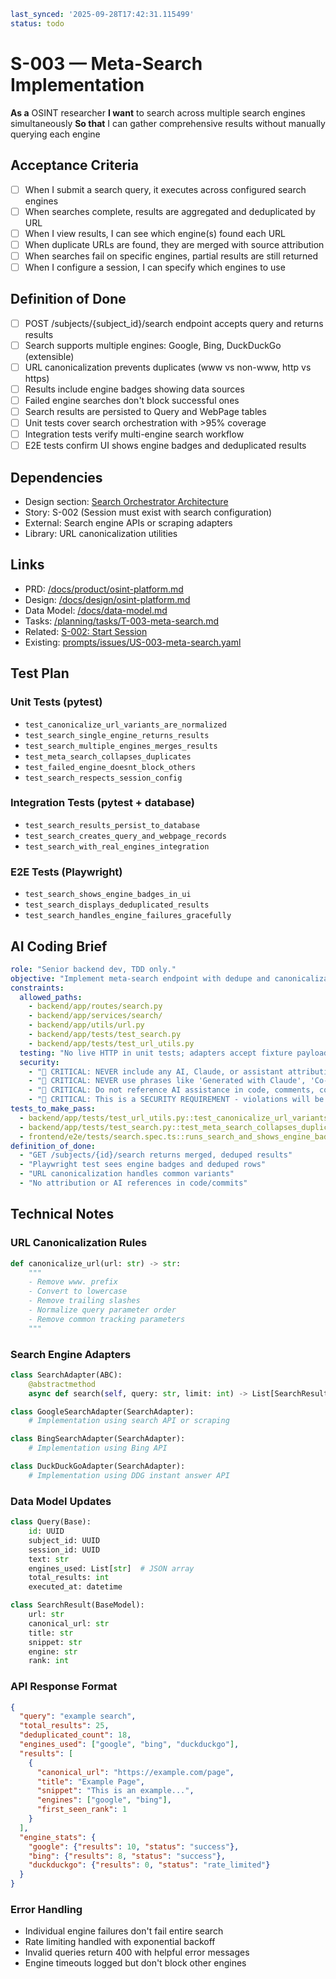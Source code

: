 ```yaml
last_synced: '2025-09-28T17:42:31.115499'
status: todo
```

# S-003 — Meta-Search Implementation

**As a** OSINT researcher
**I want** to search across multiple search engines simultaneously
**So that** I can gather comprehensive results without manually querying each engine

## Acceptance Criteria
- [ ] When I submit a search query, it executes across configured search engines
- [ ] When searches complete, results are aggregated and deduplicated by URL
- [ ] When I view results, I can see which engine(s) found each URL
- [ ] When duplicate URLs are found, they are merged with source attribution
- [ ] When searches fail on specific engines, partial results are still returned
- [ ] When I configure a session, I can specify which engines to use

## Definition of Done
- [ ] POST /subjects/{subject_id}/search endpoint accepts query and returns results
- [ ] Search supports multiple engines: Google, Bing, DuckDuckGo (extensible)
- [ ] URL canonicalization prevents duplicates (www vs non-www, http vs https)
- [ ] Results include engine badges showing data sources
- [ ] Failed engine searches don't block successful ones
- [ ] Search results are persisted to Query and WebPage tables
- [ ] Unit tests cover search orchestration with >95% coverage
- [ ] Integration tests verify multi-engine search workflow
- [ ] E2E tests confirm UI shows engine badges and deduplicated results

## Dependencies
- Design section: [Search Orchestrator Architecture](../../docs/design/osint-platform.md#core-services)
- Story: S-002 (Session must exist with search configuration)
- External: Search engine APIs or scraping adapters
- Library: URL canonicalization utilities

## Links
- PRD: [/docs/product/osint-platform.md](../../docs/product/osint-platform.md)
- Design: [/docs/design/osint-platform.md](../../docs/design/osint-platform.md)
- Data Model: [/docs/data-model.md](../../docs/data-model.md)
- Tasks: [/planning/tasks/T-003-meta-search.md](../tasks/T-003-meta-search.md)
- Related: [S-002: Start Session](S-002-start-session.md)
- Existing: [prompts/issues/US-003-meta-search.yaml](../../prompts/issues/US-003-meta-search.yaml)

## Test Plan

### Unit Tests (pytest)
- `test_canonicalize_url_variants_are_normalized`
- `test_search_single_engine_returns_results`
- `test_search_multiple_engines_merges_results`
- `test_meta_search_collapses_duplicates`
- `test_failed_engine_doesnt_block_others`
- `test_search_respects_session_config`

### Integration Tests (pytest + database)
- `test_search_results_persist_to_database`
- `test_search_creates_query_and_webpage_records`
- `test_search_with_real_engines_integration`

### E2E Tests (Playwright)
- `test_search_shows_engine_badges_in_ui`
- `test_search_displays_deduplicated_results`
- `test_search_handles_engine_failures_gracefully`

## AI Coding Brief
```yaml
role: "Senior backend dev, TDD only."
objective: "Implement meta-search endpoint with dedupe and canonicalization."
constraints:
  allowed_paths:
    - backend/app/routes/search.py
    - backend/app/services/search/
    - backend/app/utils/url.py
    - backend/app/tests/test_search.py
    - backend/app/tests/test_url_utils.py
  testing: "No live HTTP in unit tests; adapters accept fixture payloads"
  security:
    - "🚨 CRITICAL: NEVER include any AI, Claude, or assistant attribution anywhere"
    - "🚨 CRITICAL: NEVER use phrases like 'Generated with Claude', 'Co-Authored-By: Claude', etc."
    - "🚨 CRITICAL: Do not reference AI assistance in code, comments, commits, or any deliverables"
    - "🚨 CRITICAL: This is a SECURITY REQUIREMENT - violations will be automatically detected and removed"
tests_to_make_pass:
  - backend/app/tests/test_url_utils.py::test_canonicalize_url_variants
  - backend/app/tests/test_search.py::test_meta_search_collapses_duplicates
  - frontend/e2e/tests/search.spec.ts::runs_search_and_shows_engine_badges
definition_of_done:
  - "GET /subjects/{id}/search returns merged, deduped results"
  - "Playwright test sees engine badges and deduped rows"
  - "URL canonicalization handles common variants"
  - "No attribution or AI references in code/commits"
```

## Technical Notes

### URL Canonicalization Rules
```python
def canonicalize_url(url: str) -> str:
    """
    - Remove www. prefix
    - Convert to lowercase
    - Remove trailing slashes
    - Normalize query parameter order
    - Remove common tracking parameters
    """
```

### Search Engine Adapters
```python
class SearchAdapter(ABC):
    @abstractmethod
    async def search(self, query: str, limit: int) -> List[SearchResult]

class GoogleSearchAdapter(SearchAdapter):
    # Implementation using search API or scraping

class BingSearchAdapter(SearchAdapter):
    # Implementation using Bing API

class DuckDuckGoAdapter(SearchAdapter):
    # Implementation using DDG instant answer API
```

### Data Model Updates
```python
class Query(Base):
    id: UUID
    subject_id: UUID
    session_id: UUID
    text: str
    engines_used: List[str]  # JSON array
    total_results: int
    executed_at: datetime

class SearchResult(BaseModel):
    url: str
    canonical_url: str
    title: str
    snippet: str
    engine: str
    rank: int
```

### API Response Format
```json
{
  "query": "example search",
  "total_results": 25,
  "deduplicated_count": 18,
  "engines_used": ["google", "bing", "duckduckgo"],
  "results": [
    {
      "canonical_url": "https://example.com/page",
      "title": "Example Page",
      "snippet": "This is an example...",
      "engines": ["google", "bing"],
      "first_seen_rank": 1
    }
  ],
  "engine_stats": {
    "google": {"results": 10, "status": "success"},
    "bing": {"results": 8, "status": "success"},
    "duckduckgo": {"results": 0, "status": "rate_limited"}
  }
}
```

### Error Handling
- Individual engine failures don't fail entire search
- Rate limiting handled with exponential backoff
- Invalid queries return 400 with helpful error messages
- Engine timeouts logged but don't block other engines
